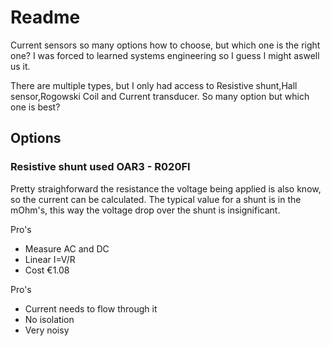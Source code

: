 # Readme
Current sensors so many options how to choose, but which one is the right one? I was forced to learned systems engineering so I guess I might aswell us it.

There are multiple types, but I only had access to Resistive shunt,Hall sensor,Rogowski Coil and Current transducer. So many option but which one is best?
## Options

### Resistive shunt used OAR3 - R020FI
Pretty straighforward the resistance the voltage being applied is also know, so the current can be calculated. The typical value for a shunt is in the mOhm's, this way the voltage drop over the shunt is insignificant. 

Pro's
* Measure AC and DC
* Linear I=V/R
* Cost €1.08

Pro's
* Current needs to flow through it
* No isolation
* Very noisy
